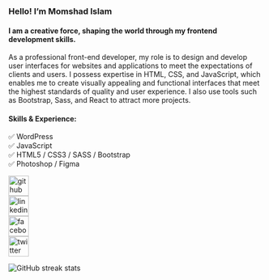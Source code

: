 ### Hello! I’m Momshad Islam
#### I am a creative force, shaping the world through my frontend development skills.
As a professional front-end developer, my role is to design and develop user interfaces for websites and applications to meet the expectations of clients and users. I possess expertise in HTML, CSS, and JavaScript, which enables me to create visually appealing and functional interfaces that meet the highest standards of quality and user experience. I also use tools such as Bootstrap, Sass, and React to attract more projects. 

<h4>Skills & Experience:</h4>
✅ WordPress <br>
✅ JavaScript <br>
✅ HTML5 / CSS3 / SASS / Bootstrap <br>
✅ Photoshop / Figma <br>

[<img src='https://cdn.jsdelivr.net/npm/simple-icons@3.0.1/icons/github.svg' alt='github' height='40' style="fill: #181717;">](https://github.com/Shad-Islam)  
[<img src='https://cdn.jsdelivr.net/npm/simple-icons@3.0.1/icons/linkedin.svg' alt='linkedin' height='40' style="fill: #0A66C2;">](https://www.linkedin.com/in/shad48/)  
[<img src='https://cdn.jsdelivr.net/npm/simple-icons@3.0.1/icons/facebook.svg' alt='facebook' height='40' style="fill: #1877F2;">](https://www.facebook.com/shad.islam.1)  
[<img src='https://cdn.jsdelivr.net/npm/simple-icons@3.0.1/icons/twitter.svg' alt='twitter' height='40' style="fill: #1DA1F2;">](https://twitter.com/Shad__48)

![GitHub streak stats](https://streak-stats.demolab.com/?user=Shad-Islam)  


